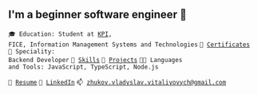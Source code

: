 ## I'm a beginner software engineer 🎯

<code>🎓 Education: Student at [KPI](https://kpi.ua/), FICE, Information Management Systems and Technologies</code>
<code>💼 [Certificates](CERTIFICATES.md)</code><br>
<code>👷 Speciality: Backend Developer</code>
<code>🔧 [Skills](SKILLS.md)</code>
<code>🎲 [Projects](PROJECTS.md)</code>
<code>🧑‍💻 Languages and Tools: JavaScript, TypeScript, Node.js</code><br>

<code>📝 [Resume](#)</code>
<code>🥋 [LinkedIn](https://www.linkedin.com/in/vladyslav-zhukov-946b31342/)</code>
<code>📫 [zhukov.vladyslav.vitaliyovych@gmail.com
](mailto:zhukov.vladyslav.vitaliyovych@gmail.com)</code>

